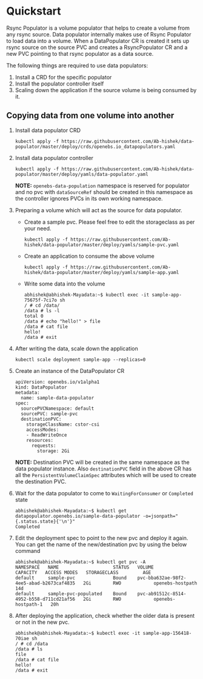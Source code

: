# Quickstart

Rsync Populator is a volume populator that helps to create a volume from any rsync source. Data populator internally makes use of Rsync Populator to load data into a volume. When a DataPopulator CR is created it sets up rsync source on the source PVC and creates a RsyncPopulator CR and a new PVC pointing to that rsync populator as a data source.

The following things are required to use data populators:
1. Install a CRD for the specific populator
2. Install the populator controller itself
3. Scaling down the application if the source volume is being consumed by it.

## Copying data from one volume into another

1. Install data populator CRD

    ```console
    kubectl apply -f https://raw.githubusercontent.com/Ab-hishek/data-populator/master/deploy/crds/openebs.io_datapopulators.yaml
    ```

2.  Install data populator controller
    ```console
    kubectl apply -f https://raw.githubusercontent.com/Ab-hishek/data-populator/master/deploy/yamls/data-populator.yaml
    ```
    **NOTE:** `openebs-data-population` namespace is reserved for populator and no pvc with `dataSourceRef` should be created in this namespace as the controller ignores PVCs in its own working namespace.
  
3. Preparing a volume which will act as the source for data populator.
    - Create a sample pvc. Please feel free to edit the storageclass as per your need.
        ```console
        kubectl apply -f https://raw.githubusercontent.com/Ab-hishek/data-populator/master/deploy/yamls/sample-pvc.yaml
       ```  
    - Create an application to consume the above volume
        ```console
        kubectl apply -f https://raw.githubusercontent.com/Ab-hishek/data-populator/master/deploy/yamls/sample-app.yaml
        ```
    - Write some data into the volume
        ```console
        abhishek@abhishek-Mayadata:~$ kubectl exec -it sample-app-75675f-7ci7o sh
        / # cd /data/
        /data # ls -l
        total 0
        /data # echo "hello!" > file
        /data # cat file
        hello!
        /data # exit
        ```
      
4. After writing the data, scale down the application
    ```console
   kubectl scale deployment sample-app --replicas=0
   ```

5. Create an instance of the DataPopulator CR
    ```console
    apiVersion: openebs.io/v1alpha1
    kind: DataPopulator
    metadata:
      name: sample-data-populator
    spec:
      sourcePVCNamespace: default
      sourcePVC: sample-pvc
      destinationPVC:
        storageClassName: cstor-csi
        accessModes:
        - ReadWriteOnce
        resources:
          requests:
            storage: 2Gi
   ```
   
   **NOTE:** Destination PVC will be created in the same namespace as the data populator instance. Also `destinationPVC` field in the above CR has all the `PersistentVolumeClaimSpec` attributes which will be used to create the destination PVC.
   
6. Wait for the data populator to come to `WaitingForConsumer` or `Completed` state
    ```console
    abhishek@abhishek-Mayadata:~$ kubectl get datapopulator.openebs.io/sample-data-populator -o=jsonpath="{.status.state}{'\n'}"
    Completed
   ```
   
7. Edit the deployment spec to point to the new pvc and deploy it again. You can get the name of the new/destination pvc by using the below command
    ```console
   abhishek@abhishek-Mayadata:~$ kubectl get pvc -A
   NAMESPACE   NAME                    STATUS   VOLUME                                     CAPACITY   ACCESS MODES   STORAGECLASS         AGE
   default     sample-pvc              Bound    pvc-bba632ae-98f2-4ee5-abad-b2673caf4835   2Gi        RWO            openebs-hostpath     14d
   default     sample-pvc-populated    Bound    pvc-ab91512c-8514-4952-b558-d711cd21af56   2Gi        RWO            openebs-hostpath-1   20h
   ```

8. After deploying the application, check whether the older data is present or not in the new pvc.
    ```console
    abhishek@abhishek-Mayadata:~$ kubectl exec -it sample-app-156418-70iae sh
    / # cd /data
    /data # ls
    file
    /data # cat file
    hello!
    /data # exit
   ```

